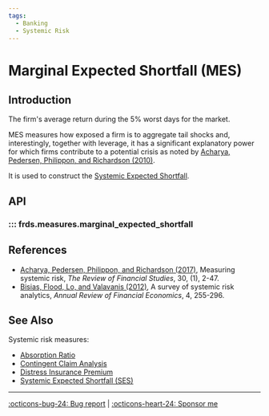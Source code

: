 ```yaml
---
tags:
  - Banking
  - Systemic Risk
---
```


# Marginal Expected Shortfall (MES)

## Introduction

The firm's average return during the 5% worst days for the market.

MES measures how exposed a firm is to aggregate tail shocks and, interestingly, together with leverage, it has a significant explanatory power for which firms contribute to a potential crisis as noted by [Acharya, Pedersen, Philippon, and Richardson (2010)](https://doi.org/10.1093/rfs/hhw088).

It is used to construct the [Systemic Expected Shortfall](/measures/systemic_expected_shortfall/).

## API

### ::: frds.measures.marginal_expected_shortfall

## References

* [Acharya, Pedersen, Philippon, and Richardson (2017)](https://doi.org/10.1093/rfs/hhw088), Measuring systemic risk, *The Review of Financial Studies*, 30, (1), 2-47.
* [Bisias, Flood, Lo, and Valavanis (2012)](https://doi.org/10.1146/annurev-financial-110311-101754), A survey of systemic risk analytics, *Annual Review of Financial Economics*, 4, 255-296.

## See Also

Systemic risk measures:

* [Absorption Ratio](/measures/absorption_ratio/)
* [Contingent Claim Analysis](/measures/cca/)
* [Distress Insurance Premium](/measures/distress_insurance_premium/)
* [Systemic Expected Shortfall (SES)](/measures/systemic_expected_shortfall/)

---

[:octicons-bug-24: Bug report](https://github.com/mgao6767/frds/issues/new?assignees=mgao6767&labels=&template=bug_report.md&title=%5BBUG%5D) | [:octicons-heart-24: Sponsor me](https://github.com/sponsors/mgao6767)